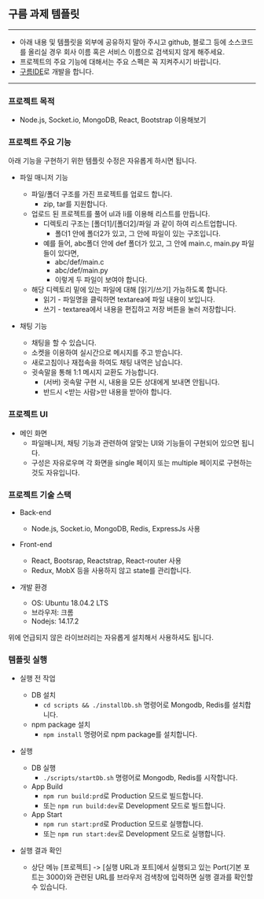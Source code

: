 ## 구름 과제 템플릿

---
- 아래 내용 및 템플릿을 외부에 공유하지 말아 주시고 github, 블로그 등에 소스코드를 올리실 경우 회사 이름 혹은 서비스 이름으로 검색되지 않게 해주세요.
- 프로젝트의 주요 기능에 대해서는 주요 스펙은 꼭 지켜주시기 바랍니다.
- [구름IDE](https://ide.goorm.io)로 개발을 합니다.
---

### 프로젝트 목적
- Node.js, Socket.io, MongoDB, React, Bootstrap 이용해보기

### 프로젝트 주요 기능
아래 기능을 구현하기 위한 템플릿 수정은 자유롭게 하시면 됩니다.
- 파일 매니저 기능
  - 파일/폴더 구조를 가진 프로젝트를 업로드 합니다.
    - zip, tar를 지원합니다.
  - 업로드 된 프로젝트를 풀어 ul과 li를 이용해 리스트를 만듭니다.
    - 디렉토리 구조는 [폴더1]/[폴더2]/파일 과 같이 하여 리스트업합니다.
      - 폴더1 안에 폴더2가 있고, 그 안에 파일이 있는 구조입니다.
    - 예를 들어, abc폴더 안에 def 폴더가 있고, 그 안에 main.c, main.py 파일들이 있다면,
      - abc/def/main.c
      - abc/def/main.py
      - 이렇게 두 파일이 보여야 합니다.
  - 해당 디렉토리 밑에 있는 파일에 대해 [읽기/쓰기] 가능하도록 합니다.
    - 읽기 - 파일명을 클릭하면 textarea에 파일 내용이 보입니다.
    - 쓰기 -  textarea에서 내용을 편집하고 저장 버튼을 눌러 저장합니다.
	
- 채팅 기능
  - 채팅을 할 수 있습니다.
  - 소켓을 이용하여 실시간으로 메시지를 주고 받습니다.
  - 새로고침이나 재접속을 하여도 채팅 내역은 남습니다.
  - 귓속말을 통해 1:1 메시지 교환도 가능합니다.
    - (서버) 귓속말 구현 시, 내용을 모든 상대에게 보내면 안됩니다. 
    - 반드시 <받는 사람>만 내용을 받아야 합니다.
	
### 프로젝트 UI
- 메인 화면
  - 파일매니저, 채팅 기능과 관련하여 알맞는 UI와 기능들이 구현되어 있으면 됩니다.
  - 구성은 자유로우며 각 화면을 single 페이지 또는 multiple 페이지로 구현하는 것도 자유입니다.

### 프로젝트 기술 스택
- Back-end
  - Node.js, Socket.io, MongoDB, Redis, ExpressJs 사용
  
- Front-end
  - React, Bootsrap, Reactstrap, React-router 사용
  - Redux, MobX 등을 사용하지 않고 state를 관리합니다.
  
- 개발 환경
  - OS: Ubuntu 18.04.2 LTS
  - 브라우저: 크롬
  - Nodejs: 14.17.2

위에 언급되지 않은 라이브러리는 자유롭게 설치해서 사용하셔도 됩니다.
  
### 템플릿 실행
- 실행 전 작업
  - DB 설치
    - `cd scripts && ./installDb.sh` 명령어로 Mongodb, Redis를 설치합니다.
  - npm package 설치
    - `npm install` 명령어로 npm package를 설치합니다.
	
- 실행
  - DB 실행
    - `./scripts/startDb.sh` 명령어로 Mongodb, Redis를 시작합니다.
  - App Build
    - `npm run build:prd`로 Production 모드로 빌드합니다.
    - 또는 `npm run build:dev`로 Development 모드로 빌드합니다.
  - App Start
    - `npm run start:prd`로 Production 모드로 실행합니다.
    - 또는 `npm run start:dev`로 Development 모드로 실행합니다.

- 실행 결과 확인
  - 상단 메뉴 [프로젝트] -> [실행 URL과 포트]에서 실행되고 있는 Port(기본 포트는 3000)와 관련된 URL를 브라우저 검색창에 입력하면 실행 결과를 확인할 수 있습니다.
  

